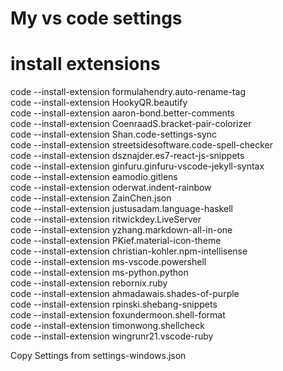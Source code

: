 # My vs code settings
  
# install extensions
  
code --install-extension formulahendry.auto-rename-tag  
code --install-extension HookyQR.beautify  
code --install-extension aaron-bond.better-comments  
code --install-extension CoenraadS.bracket-pair-colorizer  
code --install-extension Shan.code-settings-sync  
code --install-extension streetsidesoftware.code-spell-checker  
code --install-extension dsznajder.es7-react-js-snippets  
code --install-extension ginfuru.ginfuru-vscode-jekyll-syntax  
code --install-extension eamodio.gitlens  
code --install-extension oderwat.indent-rainbow  
code --install-extension ZainChen.json  
code --install-extension justusadam.language-haskell  
code --install-extension ritwickdey.LiveServer  
code --install-extension yzhang.markdown-all-in-one  
code --install-extension PKief.material-icon-theme  
code --install-extension christian-kohler.npm-intellisense  
code --install-extension ms-vscode.powershell  
code --install-extension ms-python.python  
code --install-extension rebornix.ruby  
code --install-extension ahmadawais.shades-of-purple  
code --install-extension rpinski.shebang-snippets  
code --install-extension foxundermoon.shell-format  
code --install-extension timonwong.shellcheck  
code --install-extension wingrunr21.vscode-ruby  
  
Copy Settings from settings-windows.json  
